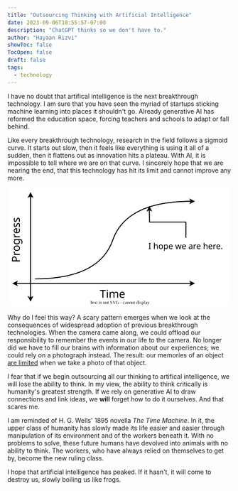 ```yaml
---
title: "Outsourcing Thinking with Artificial Intelligence"
date: 2023-09-06T18:55:57-07:00
description: "ChatGPT thinks so we don't have to."
author: "Hayaan Rizvi"
showToc: false
TocOpen: false
draft: false
tags:
  - technology
---
```


I have no doubt that artifical intelligence is the next breakthrough technology. I am sure that you have seen the myriad of startups sticking machine learning into places it shouldn't go. Already generative AI has reformed the education space, forcing teachers and schools to adapt or fall behind.

Like every breakthrough technology, research in the field follows a sigmoid curve. It starts out slow, then it feels like everything is using it all of a sudden, then it flattens out as innovation hits a plateau. With AI, it is impossible to tell where we are on that curve. I sincerely hope that we are nearing the end, that this technology has hit its limit and cannot improve any more.

![A sigmoid curve.](sigmoid.svg)

Why do I feel this way? A scary pattern emerges when we look at the consequences of widespread adoption of previous breakthrough technologies. When the camera came along, we could offload our responsibility to remember the events in our life to the camera. No longer did we have to fill our brains with information about our experiences; we could rely on a photograph instead. The result: our memories of an object [are limited](https://doi.org/10.1177/0956797613504438) when we take a photo of that object.

I fear that if we begin outsourcing all our thinking to artifical intelligence, we will lose the ability to think. In my view, the ability to think critically is humanity's greatest strength. If we rely on generative AI to draw connections and link ideas, we **will** forget how to do it ourselves. And that scares me.

I am reminded of H. G. Wells' 1895 novella _The Time Machine_. In it, the upper class of humanity has slowly made its life easier and easier through manipulation of its environment and of the workers beneath it. With no problems to solve, these future humans have devolved into animals with no ability to think. The workers, who have always relied on themselves to get by, become the new ruling class.

I hope that artificial intelligence has peaked. If it hasn't, it will come to destroy us, slowly boiling us like frogs.